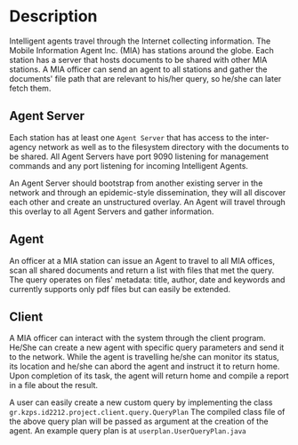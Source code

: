 Description
===========

Intelligent agents travel through the Internet collecting information.
The Mobile Information Agent Inc. (MIA) has stations around the globe. Each station has a server that
hosts documents to be shared with other MIA stations. A MIA officer can send an agent to all stations
and gather the documents' file path that are relevant to his/her query, so he/she can later fetch them.

Agent Server
------------

Each station has at least one ``Agent Server`` that has access to the inter-agency network as well as
to the filesystem directory with the documents to be shared. All Agent Servers have port 9090 listening
for management commands and any port listening for incoming Intelligent Agents.

An Agent Server should bootstrap from another existing server in the network and through an epidemic-style
dissemination, they will all discover each other and create an unstructured overlay. An Agent will travel
through this overlay to all Agent Servers and gather information.

Agent
-----

An officer at a MIA station can issue an Agent to travel to all MIA offices, scan all shared documents
and return a list with files that met the query. The query operates on files' metadata: title, author,
date and keywords and currently supports only pdf files but can easily be extended.

Client
------

A MIA officer can interact with the system through the client program. He/She can create a new agent with
specific query parameters and send it to the network. While the agent is travelling he/she can monitor its status,
its location and he/she can abord the agent and instruct it to return home. Upon completion of its task, the agent will
return home and compile a report in a file about the result.

A user can easily create a new custom query by implementing the class ``gr.kzps.id2212.project.client.query.QueryPlan``
The compiled class file of the above query plan will be passed as argument at the creation of the agent. An example
query plan is at ``userplan.UserQueryPlan.java``
